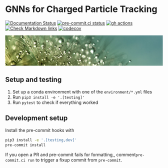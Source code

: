 # GNNs for Charged Particle Tracking

[![Documentation Status](https://readthedocs.org/projects/gnn-tracking/badge/?version=latest)](https://gnn-tracking.readthedocs.io/en/latest/?badge=latest)
[![pre-commit.ci status](https://results.pre-commit.ci/badge/github/GageDeZoort/gnn_tracking/main.svg)](https://results.pre-commit.ci/latest/github/GageDeZoort/gnn_tracking/main)
[![gh actions](https://github.com/GageDeZoort/gnn_tracking/actions/workflows/test.yaml/badge.svg)](https://github.com/GageDeZoort/gnn_tracking/actions)
[![Check Markdown links](https://github.com/GageDeZoort/gnn_tracking/actions/workflows/check-links.yaml/badge.svg)](https://github.com/GageDeZoort/gnn_tracking/actions/workflows/check-links.yaml)
[![codecov](https://codecov.io/gh/GageDeZoort/gnn_tracking/branch/main/graph/badge.svg?token=3MKA387NOH)](https://codecov.io/gh/GageDeZoort/gnn_tracking)


![](readme_assets/banner.jpg)

## Setup and testing

1. Set up a conda environment with one of the `environment/*.yml` files
2. Run `pip3 install -e '.[testing]'`
3. Run `pytest` to check if everything worked

## Development setup

Install the pre-commit hooks with

```bash
pip3 install -e '.[testing,dev]'
pre-commit install
```

If you open a PR and pre-commit fails for formatting,, comment`pre-commit.ci run`
to trigger a fixup commit from `pre-commit`.
